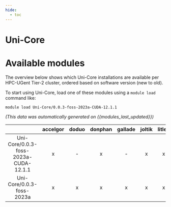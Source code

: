 ```yaml
---
hide:
  - toc
---
```


Uni-Core
========

# Available modules


The overview below shows which Uni-Core installations are available per HPC-UGent Tier-2 cluster, ordered based on software version (new to old).

To start using Uni-Core, load one of these modules using a `module load` command like:

```shell
module load Uni-Core/0.0.3-foss-2023a-CUDA-12.1.1
```

*(This data was automatically generated on {{modules_last_updated}})*

| |accelgor|doduo|donphan|gallade|joltik|litleo|shinx|
| :---: | :---: | :---: | :---: | :---: | :---: | :---: | :---: |
|Uni-Core/0.0.3-foss-2023a-CUDA-12.1.1|x|-|x|-|x|x|-|
|Uni-Core/0.0.3-foss-2023a|x|x|x|x|x|x|x|
